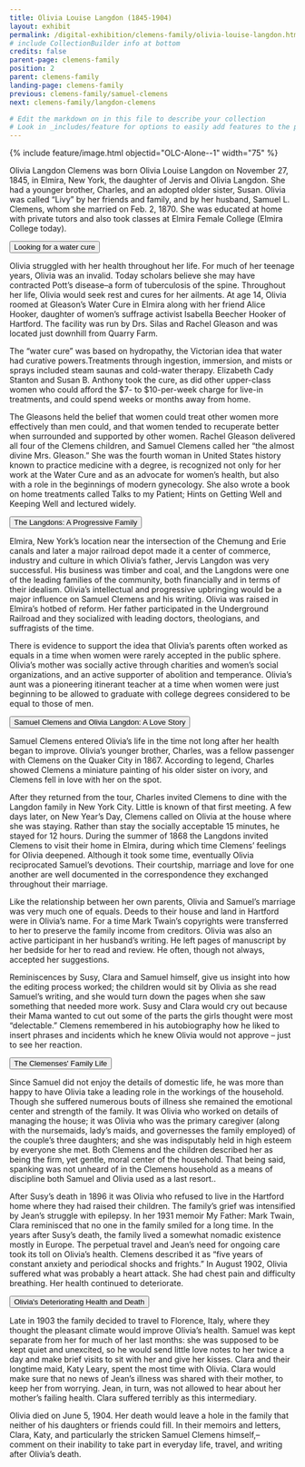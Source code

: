 ```yaml
---
title: Olivia Louise Langdon (1845-1904)
layout: exhibit
permalink: /digital-exhibition/clemens-family/olivia-louise-langdon.html
# include CollectionBuilder info at bottom
credits: false
parent-page: clemens-family
position: 2
parent: clemens-family
landing-page: clemens-family
previous: clemens-family/samuel-clemens
next: clemens-family/langdon-clemens

# Edit the markdown on in this file to describe your collection
# Look in _includes/feature for options to easily add features to the page
---
```


{% include feature/image.html objectid="OLC-Alone--1" width="75" %}

Olivia Langdon Clemens was born Olivia Louise Langdon on November 27, 1845, in Elmira, New York, the daughter of Jervis and Olivia Langdon. She had a younger brother, Charles, and an adopted older sister, Susan. Olivia was called “Livy” by her friends and family, and by her husband, Samuel L. Clemens, whom she married on Feb. 2, 1870. She was educated at home with private tutors and also took classes at Elmira Female College (Elmira College today). 

<button type="button" class="collapsible">Looking for a water cure</button>
<div class="content">
  <p>Olivia struggled with her health throughout her life. For much of her teenage years, Olivia was an invalid. Today scholars believe she may have contracted Pott’s disease–a form of tuberculosis of the spine. Throughout her life, Olivia would seek rest and cures for her ailments. At age 14, Olivia roomed at Gleason’s Water Cure in Elmira along with her friend Alice Hooker, daughter of women’s suffrage activist Isabella Beecher Hooker of Hartford. The facility was run by Drs. Silas and Rachel Gleason and was located just downhill from Quarry Farm. </p>
<p>The “water cure” was based on hydropathy, the Victorian idea that water had curative powers.Treatments through ingestion, immersion, and mists or sprays included steam saunas and cold-water therapy. Elizabeth Cady Stanton and Susan B. Anthony took the cure, as did other upper-class women who could afford the $7- to $10-per-week charge for live-in treatments, and could spend weeks or months away from home. </p>
<p>The Gleasons held the belief that women could treat other women more effectively than men could, and that women tended to recuperate better when surrounded and supported by other women. Rachel Gleason delivered all four of the Clemens children, and Samuel Clemens called her “the almost divine Mrs. Gleason.” She was the fourth woman in United States history known to practice medicine with a degree, is recognized not only for her work at the Water Cure and as an advocate for women’s health, but also with a role in the beginnings of modern gynecology. She also wrote a book on home treatments called Talks to my Patient; Hints on Getting Well and Keeping Well and lectured widely. </p>
</div>

<button type="button" class="collapsible">The Langdons: A Progressive Family</button>
<div class="content">
  <p>Elmira, New York’s location near the intersection of the Chemung and Erie canals and later a major railroad depot made it a center of commerce, industry and culture in which Olivia’s father, Jervis Langdon was very successful. His business was timber and coal, and the Langdons were one of the leading families of the community, both financially and in terms of their idealism. Olivia’s intellectual and progressive upbringing would be a major influence on Samuel Clemens and his writing. Olivia was raised in Elmira’s hotbed of reform. Her father participated in the Underground Railroad and they socialized with leading doctors, theologians, and suffragists of the time.</p>
<p>There is evidence to support the idea that Olivia’s parents often worked as equals in a time when women were rarely accepted in the public sphere. Olivia’s mother was socially active through charities and women’s social organizations, and an active supporter of abolition and temperance. Olivia’s aunt was a pioneering itinerant teacher at a time when women were just beginning to be allowed to graduate with college degrees considered to be equal to those of men.</p>
</div>

<button type="button" class="collapsible">Samuel Clemens and Olivia Langdon: A Love Story</button>
<div class="content">
  <p>Samuel Clemens entered Olivia’s life in the time not long after her health began to improve. Olivia’s younger brother, Charles, was a fellow passenger with Clemens on the Quaker City in 1867. According to legend, Charles showed Clemens a miniature painting of his older sister on ivory, and Clemens fell in love with her on the spot. </p>
<p>After they returned from the tour, Charles invited Clemens to dine with the Langdon family in New York City. Little is known of that first meeting. A few days later, on New Year’s Day, Clemens called on Olivia at the house where she was staying. Rather than stay the socially acceptable 15 minutes, he stayed for 12 hours. During the summer of 1868 the Langdons invited Clemens to visit their home in Elmira, during which time Clemens’ feelings for Olivia deepened. Although it took some time, eventually Olivia reciprocated Samuel’s devotions. Their courtship, marriage and love for one another are well documented in the correspondence they exchanged throughout their marriage.</p>
<p>Like the relationship between her own parents, Olivia and Samuel’s marriage was very much one of equals. Deeds to their house and land in Hartford were in Olivia’s name. For a time Mark Twain’s copyrights were transferred to her to preserve the family income from creditors. Olivia was also an active participant in her husband’s writing. He left pages of manuscript by her bedside for her to read and review. He often, though not always, accepted her suggestions. </p>
<p>Reminiscences by Susy, Clara and Samuel himself, give us insight into how the editing process worked; the children would sit by Olivia as she read Samuel’s writing, and she would turn down the pages when she saw something that needed more work. Susy and Clara would cry out because their Mama wanted to cut out some of the parts the girls thought were most “delectable.” Clemens remembered in his autobiography how he liked to insert phrases and incidents which he knew Olivia would not approve – just to see her reaction.</p>
</div> 

<button type="button" class="collapsible">The Clemenses' Family Life</button>
<div class="content">
 <p>Since Samuel did not enjoy the details of domestic life, he was more than happy to have Olivia take a leading role in the workings of the household. Though she suffered numerous bouts of illness she remained the emotional center and strength of the family. It was Olivia who worked on details of managing the house; it was Olivia who was the primary caregiver (along with the nursemaids, lady’s maids, and governesses the family employed) of the couple’s three daughters; and she was indisputably held in high esteem by everyone she met. Both Clemens and the children described her as being the firm, yet gentle, moral center of the household. That being said, spanking was not unheard of in the Clemens household as a means of discipline both Samuel and Olivia used as a last resort..</p>
<p>After Susy’s death in 1896 it was Olivia who refused to live in the Hartford home where they had raised their children. The family’s grief was intensified by Jean’s struggle with epilepsy. In her 1931 memoir My Father: Mark Twain, Clara reminisced that no one in the family smiled for a long time. In the years after Susy’s death, the family lived a somewhat nomadic existence mostly in Europe. The perpetual travel and Jean’s need for ongoing care took its toll on Olivia’s health. Clemens described it as “five years of constant anxiety and periodical shocks and frights.” In August 1902, Olivia suffered what was probably a heart attack. She had chest pain and difficulty breathing. Her health continued to deteriorate.</p>
</div>

<button type="button" class="collapsible">Olivia's Deteriorating Health and Death</button>
<div class="content">
 <p>Late in 1903 the family decided to travel to Florence, Italy, where they thought the pleasant climate would improve Olivia’s health. Samuel was kept separate from her for much of her last months: she was supposed to be kept quiet and unexcited, so he would send little love notes to her twice a day and make brief visits to sit with her and give her kisses. Clara and their longtime maid, Katy Leary, spent the most time with Olivia. Clara would make sure that no news of Jean’s illness was shared with their mother, to keep her from worrying. Jean, in turn, was not allowed to hear about her mother’s failing health. Clara suffered terribly as this intermediary.</p>
<p>Olivia died on June 5, 1904. Her death would leave a hole in the family that neither of his daughters or friends could fill. In their memoirs and letters, Clara, Katy, and particularly the stricken Samuel Clemens himself,– comment on their inability to take part in everyday life, travel, and writing after Olivia’s death.</p>
</div>

